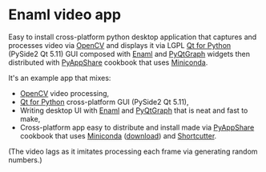 # Enaml video app

Easy to install cross-platform python desktop application that captures and processes video via [OpenCV](https://opencv.org/) and displays it via LGPL [Qt for Python](https://www.qt.io/qt-for-python) (PySide2 Qt 5.11) GUI composed with [Enaml](https://github.com/nucleic/enaml) and [PyQtGraph](http://pyqtgraph.org) widgets then distributed with [PyAppShare](https://github.com/kiwi0fruit/pyappshare) cookbook that uses [Miniconda](https://conda.io/docs/glossary.html#miniconda-glossary).

It's an example app that mixes:

* [OpenCV](https://opencv.org/) video processing,
* [Qt for Python](https://www.qt.io/qt-for-python) cross-platform GUI (PySide2 Qt 5.11),
* Writing desktop UI with [Enaml](https://github.com/nucleic/enaml) and [PyQtGraph](http://pyqtgraph.org) that is neat and fast to make,
* Cross-platform app easy to distribute and install made via [PyAppShare](https://github.com/kiwi0fruit/pyappshare) cookbook that uses [Miniconda](https://conda.io/docs/glossary.html#miniconda-glossary) ([download](https://conda.io/miniconda.html)) and [Shortcutter](https://github.com/kiwi0fruit/shortcutter).

(The video lags as it imitates processing each frame via generating random numbers.)
